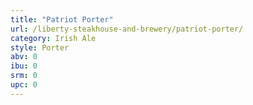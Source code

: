 ```yaml
---
title: "Patriot Porter"
url: /liberty-steakhouse-and-brewery/patriot-porter/
category: Irish Ale
style: Porter
abv: 0
ibu: 0
srm: 0
upc: 0
---
```


